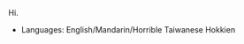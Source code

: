 Hi.
- Languages: English/Mandarin/Horrible Taiwanese Hokkien

<!---
HliChen96/HliChen96 is a ✨ special ✨ repository because its `README.md` (this file) appears on your GitHub profile.
You can click the Preview link to take a look at your changes.
--->
